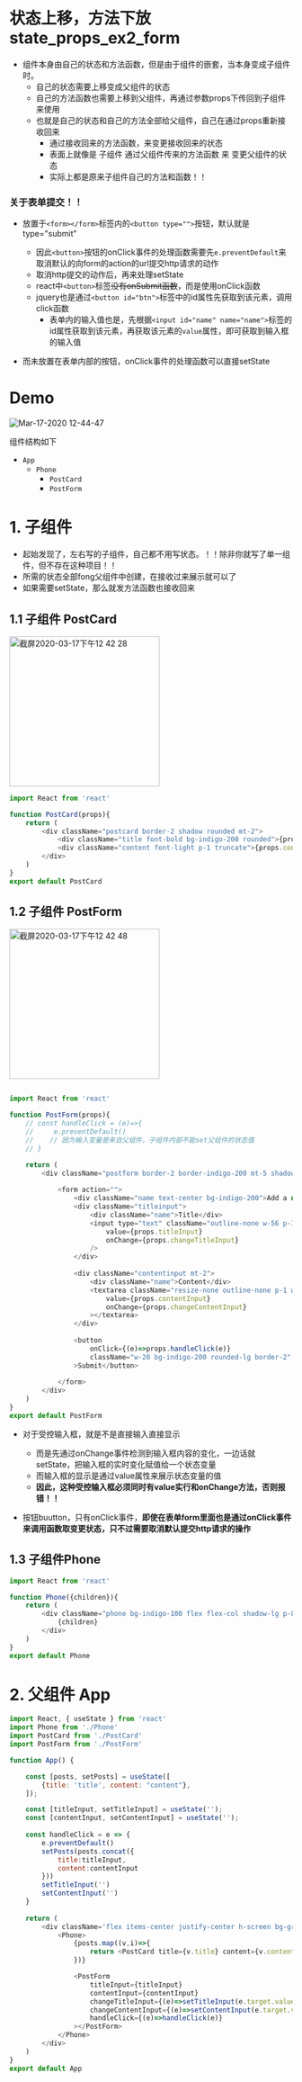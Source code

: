 
# 状态上移，方法下放 state_props_ex2_form 

- 组件本身由自己的状态和方法函数，但是由于组件的嵌套，当本身变成子组件时。
  - 自己的状态需要上移变成父组件的状态
  - 自己的方法函数也需要上移到父组件，再通过参数props下传回到子组件来使用
  - 也就是自己的状态和自己的方法全部给父组件，自己在通过props重新接收回来
    - 通过接收回来的方法函数，来变更接收回来的状态
    - 表面上就像是 子组件 通过父组件传来的方法函数 来 变更父组件的状态
    - 实际上都是原来子组件自己的方法和函数！！


### 关于表单提交！！
- 放置于`<form></form>`标签内的`<button type="">`按钮，默认就是type="submit"
  - 因此`<button>`按钮的onClick事件的处理函数需要先`e.preventDefault`来取消默认的向form的action的url提交http请求的动作
  - 取消http提交的动作后，再来处理setState
  - react中`<button>`标签~~没有onSubmit函数~~，而是使用onClick函数
  - jquery也是通过`<button id="btn">`标签中的id属性先获取到该元素，调用click函数
    - 表单内的输入值也是，先根据`<input id="name" name="name">`标签的id属性获取到该元素，再获取该元素的`value`属性，即可获取到输入框的输入值
  
- 而未放置在表单内部的按钮，onClick事件的处理函数可以直接setState

# Demo

![Mar-17-2020 12-44-47](https://user-images.githubusercontent.com/26485327/76822825-20c87500-684d-11ea-833c-2fde227d6174.gif)

组件结构如下
- `App`
  - `Phone`
    - `PostCard`
    - `PostForm`
    
# 1. 子组件

- 起始发现了，左右写的子组件，自己都不用写状态。！！除非你就写了单一组件，但不存在这种项目！！
- 所需的状态全部fong父组件中创建，在接收过来展示就可以了
- 如果需要setState，那么就发方法函数也接收回来

## 1.1 子组件 PostCard

<img width="267" alt="截屏2020-03-17下午12 42 28" src="https://user-images.githubusercontent.com/26485327/76822682-c5968280-684c-11ea-8cb1-3d665bd61b4f.png">

```javascript
import React from 'react'

function PostCard(props){
    return (
        <div className="postcard border-2 shadow rounded mt-2">
            <div className="title font-bold bg-indigo-200 rounded">{props.title}</div>
            <div className="content font-light p-1 truncate">{props.content}</div>
        </div>
    )
}
export default PostCard
```


## 1.2 子组件 PostForm

<img width="267" alt="截屏2020-03-17下午12 42 48" src="https://user-images.githubusercontent.com/26485327/76822705-d0511780-684c-11ea-9ad1-cf915b6d921d.png">

```javascript

import React from 'react'

function PostForm(props){
    // const handleClick = (e)=>{
    //     e.preventDefault()
    //    // 因为输入变量是来自父组件，子组件内部不能set父组件的状态值
    // }

    return (
        <div className="postform border-2 border-indigo-200 mt-5 shadow-md">
        
            <form action="">
                <div className="name text-center bg-indigo-200">Add a new post</div>
                <div className="titleinput">
                    <div className="name">Title</div>
                    <input type="text" className="outline-none w-56 p-1 text-gray-600"
                        value={props.titleInput}
                        onChange={props.changeTitleInput}
                    />
                </div>
                
                <div className="contentinput mt-2">
                    <div className="name">Content</div>
                    <textarea className="resize-none outline-none p-1 w-56 text-gray-600" 
                        value={props.contentInput}
                        onChange={props.changeContentInput}
                    ></textarea>
                </div>
                
                <button 
                    onClick={(e)=>props.handleClick(e)}
                    className="w-20 bg-indigo-200 rounded-lg border-2"
                >Submit</button>
                
            </form>
        </div>
    )
}
export default PostForm
```
- 对于受控输入框，就是不是直接输入直接显示
  - 而是先通过onChange事件检测到输入框内容的变化，一边话就setState，把输入框的实时变化赋值给一个状态变量
  - 而输入框的显示是通过value属性来展示状态变量的值
  - **因此，这种受控输入框必须同时有value实行和onChange方法，否则报错！！**
  
- 按钮buutton，只有onClick事件，**即使在表单form里面也是通过onClick事件来调用函数取变更状态，只不过需要取消默认提交http请求的操作**


## 1.3 子组件Phone
```javascript
import React from 'react'

function Phone({children}){
    return (
        <div className="phone bg-indigo-100 flex flex-col shadow-lg p-8 overflow-scroll">
            {children}
        </div>
    )
}
export default Phone
```

# 2. 父组件 App

```javascript
import React, { useState } from 'react'
import Phone from './Phone'
import PostCard from './PostCard'
import PostForm from './PostForm'

function App() {

    const [posts, setPosts] = useState([
        {title: 'title', content: "content"},
    ]);

    const [titleInput, setTitleInput] = useState('');
    const [contentInput, setContentInput] = useState('');
    
    const handleClick = e => {
        e.preventDefault()
        setPosts(posts.concat({
            title:titleInput,
            content:contentInput
        }))
        setTitleInput('')
        setContentInput('')
    }
    
    return (
        <div className='flex items-center justify-center h-screen bg-gray-100'>
            <Phone>
                {posts.map((v,i)=>{
                    return <PostCard title={v.title} content={v.content} key={i} />
                })}

                <PostForm
                    titleInput={titleInput}
                    contentInput={contentInput}
                    changeTitleInput={(e)=>setTitleInput(e.target.value)}
                    changeContentInput={(e)=>setContentInput(e.target.value)}
                    handleClick={(e)=>handleClick(e)}
                ></PostForm>
            </Phone>
        </div>
    )
}
export default App
```







